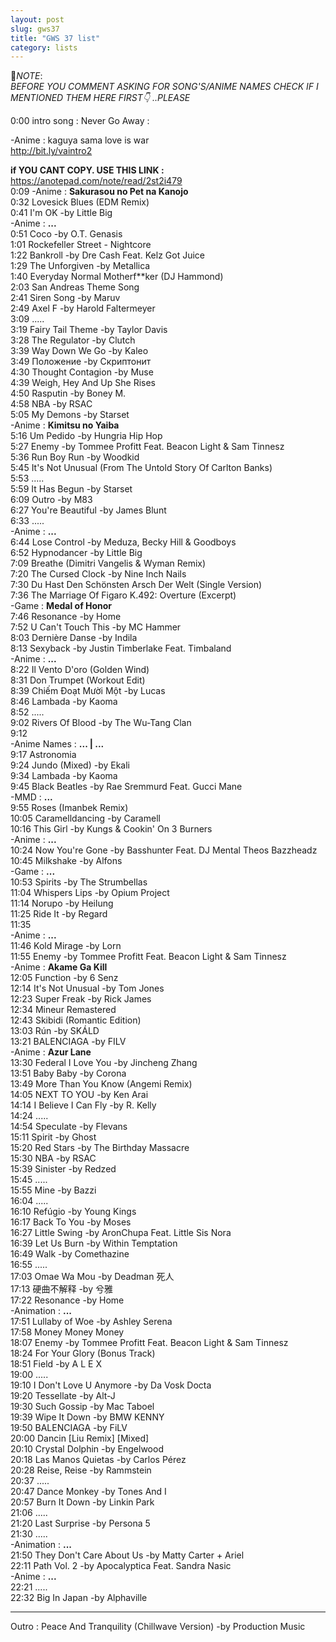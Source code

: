```yaml
---
layout: post
slug: gws37
title: "GWS 37 list"
category: lists
---
```

<p>📌<em>NOTE</em>:<br>
<em>BEFORE YOU COMMENT ASKING FOR SONG'S/ANIME NAMES CHECK IF I MENTIONED THEM HERE FIRST👇 ..PLEASE</em></p>
<p>0:00 intro song : Never Go Away :<br>
<p>        -Anime : kaguya sama love is war<br>
<a href="http://bit.ly/vaintro2">http://bit.ly/vaintro2</a><br>
    <p>
        <strong>if YOU CANT COPY. USE THIS LINK :</strong><br>
        <a href="https://anotepad.com/note/read/2st2i479">https://anotepad.com/note/read/2st2i479</a><br>
        0:09    -Anime : <strong>Sakurasou no Pet na Kanojo</strong><br>
        0:32    Lovesick Blues (EDM Remix)<br>
        0:41    I'm OK -by Little Big<br>
                -Anime : <strong>...</strong><br>
        0:51    Coco -by O.T. Genasis<br>
        1:01    Rockefeller Street - Nightcore<br>
        1:22    Bankroll -by Dre Cash Feat. Kelz Got Juice<br>
        1:29    The Unforgiven -by Metallica<br>
        1:40    Everyday Normal Motherf**ker (DJ Hammond)<br>
        2:03    San Andreas Theme Song<br>
        2:41    Siren Song -by Maruv<br>
        2:49    Axel F -by Harold Faltermeyer<br>
        3:09    .....<br>
        3:19    Fairy Tail Theme -by Taylor Davis<br>
        3:28    The Regulator -by Clutch<br>
        3:39    Way Down We Go -by Kaleo<br>
        3:49    Положение -by Скриптонит<br>
        4:30    Thought Contagion -by Muse<br>
        4:39    Weigh, Hey And Up She Rises<br>
        4:50    Rasputin -by Boney M.<br>
        4:58    NBA -by RSAC<br>
        5:05    My Demons -by Starset<br>
                -Anime : <strong>Kimitsu no Yaiba</strong><br>
        5:16    Um Pedido -by Hungria Hip Hop<br>
        5:27    Enemy -by Tommee Profitt Feat. Beacon Light & Sam Tinnesz<br>
        5:36    Run Boy Run -by Woodkid<br>
        5:45    It's Not Unusual (From The Untold Story Of Carlton Banks)<br>
        5:53    .....<br>
        5:59    It Has Begun -by Starset<br>
        6:09    Outro -by M83<br>
        6:27    You're Beautiful -by James Blunt<br>
        6:33    .....<br>
                -Anime : <strong>...</strong><br>
        6:44    Lose Control -by Meduza, Becky Hill & Goodboys<br>
        6:52    Hypnodancer -by Little Big<br>
        7:09    Breathe (Dimitri Vangelis & Wyman Remix)<br>
        7:20    The Cursed Clock -by Nine Inch Nails<br>
        7:30    Du Hast Den Schönsten Arsch Der Welt (Single Version)<br>
        7:36    The Marriage Of Figaro K.492: Overture (Excerpt)<br>
                -Game : <strong>Medal of Honor</strong><br>
        7:46    Resonance -by Home<br>
        7:52    U Can't Touch This -by MC Hammer<br>
        8:03    Dernière Danse -by Indila<br>
        8:13    Sexyback -by Justin Timberlake Feat. Timbaland<br>
                -Anime : <strong>...</strong><br>
        8:22    Il Vento D'oro (Golden Wind)<br>
        8:31    Don Trumpet (Workout Edit)<br>
        8:39    Chiếm Đoạt Mười Một -by Lucas<br>
        8:46    Lambada -by Kaoma<br>
        8:52    .....<br>
        9:02    Rivers Of Blood -by The Wu-Tang Clan<br>
        9:12    <br>
                -Anime Names : <strong>... | ...</strong><br>
        9:17    Astronomia<br>
        9:24    Jundo (Mixed) -by Ekali<br>
        9:34    Lambada -by Kaoma<br>
        9:45    Black Beatles -by Rae Sremmurd Feat. Gucci Mane<br>
                -MMD : <strong>...</strong><br>
        9:55    Roses (Imanbek Remix)<br>
        10:05   Caramelldancing -by Caramell<br>
        10:16   This Girl -by Kungs & Cookin' On 3 Burners<br>
                -Anime : <strong>...</strong><br>
        10:24   Now You're Gone -by Basshunter Feat. DJ Mental Theos Bazzheadz<br>
        10:45   Milkshake -by Alfons<br>
                -Game : <strong>...</strong><br>
        10:53   Spirits -by The Strumbellas<br>
        11:04   Whispers Lips -by Opium Project<br>
        11:14   Norupo -by Heilung<br>
        11:25   Ride It -by Regard<br>
        11:35   <br>
                -Anime : <strong>...</strong><br>
        11:46   Kold Mirage -by Lorn<br>
        11:55   Enemy -by Tommee Profitt Feat. Beacon Light & Sam Tinnesz<br>
                -Anime : <strong>Akame Ga Kill</strong><br>
        12:05   Function -by 6 Senz<br>
        12:14   It's Not Unusual -by Tom Jones<br>
        12:23   Super Freak -by Rick James<br>
        12:34   Mineur Remastered<br>
        12:43   Skibidi (Romantic Edition)<br>
        13:03   Rún -by SKÁLD<br>
        13:21   BALENCIAGA -by FILV<br>
                -Anime : <strong>Azur Lane</strong><br>
        13:30   Federal I Love You -by Jincheng Zhang<br>
        13:51   Baby Baby -by Corona<br>
        13:49   More Than You Know (Angemi Remix)<br>
        14:05   NEXT TO YOU -by Ken Arai<br>
        14:14   I Believe I Can Fly -by R. Kelly<br>
        14:24   .....<br>
        14:54   Speculate -by Flevans<br>
        15:11   Spirit -by Ghost<br>
        15:20   Red Stars -by The Birthday Massacre<br>
        15:30   NBA -by RSAC<br>
        15:39   Sinister -by Redzed<br>
        15:45   .....<br>
        15:55   Mine -by Bazzi<br>
        16:04   .....<br>
        16:10   Refúgio -by Young Kings<br>
        16:17   Back To You -by Moses<br>
        16:27   Little Swing -by AronChupa Feat. Little Sis Nora<br>
        16:39   Let Us Burn -by Within Temptation<br>
        16:49   Walk -by Comethazine<br>
        16:55   .....<br>
        17:03   Omae Wa Mou -by Deadman 死人<br>
        17:13   硬曲不解释 -by 兮雅<br>
        17:22   Resonance -by Home<br>
                -Animation : <strong>...</strong><br>
        17:51   Lullaby of Woe -by Ashley Serena<br>
        17:58   Money Money Money<br>
        18:07   Enemy -by Tommee Profitt Feat. Beacon Light & Sam Tinnesz<br>
        18:24   For Your Glory (Bonus Track)<br>
        18:51   Field -by A L E X<br>
        19:00   .....<br>
        19:10   I Don't Love U Anymore -by Da Vosk Docta<br>
        19:20   Tessellate -by Alt-J<br>
        19:30   Such Gossip -by Mac Taboel<br>
        19:39   Wipe It Down -by BMW KENNY<br>
        19:50   BALENCIAGA -by FiLV<br>
        20:00   Dancin [Liu Remix] [Mixed]<br>
        20:10   Crystal Dolphin -by Engelwood<br>
        20:18   Las Manos Quietas -by Carlos Pérez<br>
        20:28   Reise, Reise -by Rammstein<br>
        20:37   .....<br>
        20:47   Dance Monkey -by Tones And I<br>
        20:57   Burn It Down -by Linkin Park<br>
        21:06   .....<br>
        21:20   Last Surprise -by Persona 5<br>
        21:30   .....<br>
                -Animation : <strong>...</strong><br>
        21:50   They Don't Care About Us -by Matty Carter + Ariel<br>
        22:11   Path Vol. 2 -by Apocalyptica Feat. Sandra Nasic<br>
                -Anime : <strong>...</strong><br>
        22:21   .....<br>
        22:32   Big In Japan -by Alphaville<br>
    </p>
    <hr>
    <p>
        Outro : Peace And Tranquility (Chillwave Version) -by Production Music
    </p>
